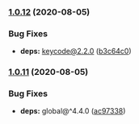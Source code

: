 ### [1.0.12](https://github.com/KenanY/create-event/compare/1.0.11...1.0.12) (2020-08-05)


### Bug Fixes

* **deps:** keycode@2.2.0 ([b3c64c0](https://github.com/KenanY/create-event/commit/b3c64c03a10830c4079c1a067bcd1cc7a387c4ab))

### [1.0.11](https://github.com/KenanY/create-event/compare/1.0.10...1.0.11) (2020-08-05)


### Bug Fixes

* **deps:** global@^4.4.0 ([ac97338](https://github.com/KenanY/create-event/commit/ac973381cca50cea8fa9d59fc7e62d7bad2bb8e2))
